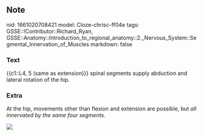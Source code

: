 ## Note
nid: 1661020708421
model: Cloze-chrisc-ff04e
tags: GSSE::!Contributor::Richard_Ryan, GSSE::Anatomy::Introduction_to_regional_anatomy::2._Nervous_System::Segmental_Innervation_of_Muscles
markdown: false

### Text
<div class="toggle">
  {{c1::L4, 5 (same as extension)}} spinal segments supply
  abduction and lateral rotation of the hip.
</div>

### Extra
<p id="7403a279-0498-439f-a9f4-46101221bc4c" class="">At the hip,
movements other than flexion and extension are possible, but
<em>all innervated by the same four segments</em>.
<p id="7403a279-0498-439f-a9f4-46101221bc4c" class=""><img src= 
"97fad082e5ec95743387ea8a6c1b1f97.gif">
